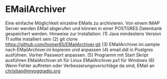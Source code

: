 # EMailArchiver
Eine einfache Möglichkeit einzelne EMails zu archivieren.
Von einem IMAP Server werden EMail abgerufen und können in einer
POSTGRES Datenbank gespeichert werden.
Hinweise zur Installation:
(1) Java mindestens Version 11 sollte installiert sein
(2) git clone https://github.com/homer65/EMailArchiver,git
(3) EMailArchiver.ini.sample nach EMailArchiver.ini kopieren und anpassen
(4) email.ddl in Postgres ausführen. Vorher Passwort anpassen.
(5) Programm mit Start Skript ausführen
    EMailArchiver.sh für Linux
    EMailArchiver.ps1 für Windows
(6) Wenn Fehler auftreten oder Verbesserungsvorschläge da sind,
    EMail an christian@myoggradio.org


